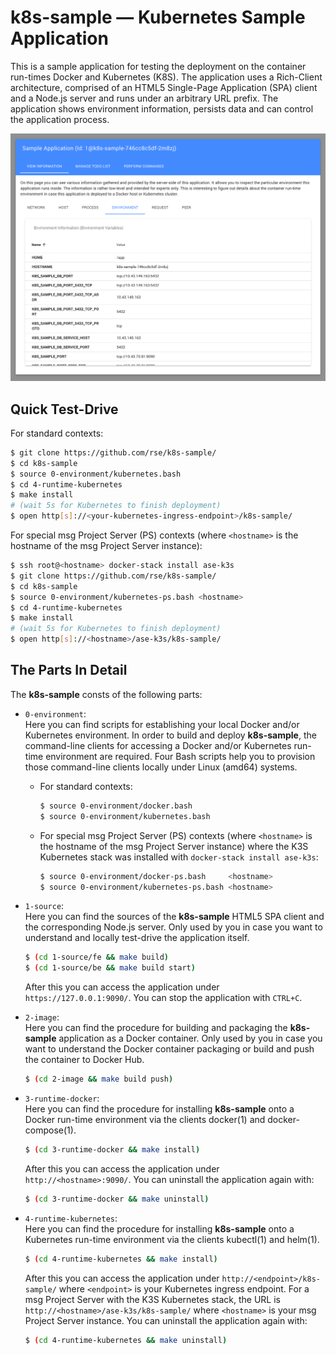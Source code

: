 
k8s-sample &mdash; Kubernetes Sample Application
================================================

This is a sample application for testing the deployment on the
container run-times Docker and Kubernetes (K8S). The application uses a
Rich-Client architecture, comprised of an HTML5 Single-Page Application
(SPA) client and a Node.js server and runs under an arbitrary URL
prefix. The application shows environment information, persists
data and can control the application process.

![k8s-sample screenshot](screenshot.png)

Quick Test-Drive
----------------

For standard contexts:

```sh
$ git clone https://github.com/rse/k8s-sample/
$ cd k8s-sample
$ source 0-environment/kubernetes.bash
$ cd 4-runtime-kubernetes
$ make install
# (wait 5s for Kubernetes to finish deployment)
$ open http[s]://<your-kubernetes-ingress-endpoint>/k8s-sample/
```

For special msg Project Server (PS) contexts (where `<hostname>` is the
hostname of the msg Project Server instance):

```sh
$ ssh root@<hostname> docker-stack install ase-k3s
$ git clone https://github.com/rse/k8s-sample/
$ cd k8s-sample
$ source 0-environment/kubernetes-ps.bash <hostname>
$ cd 4-runtime-kubernetes
$ make install
# (wait 5s for Kubernetes to finish deployment)
$ open http[s]://<hostname>/ase-k3s/k8s-sample/
```

The Parts In Detail
-------------------

The **k8s-sample** consts of the following parts:

- `0-environment`:<br/>
  Here you can find scripts for establishing your local Docker and/or
  Kubernetes environment. In order to build and deploy **k8s-sample**,
  the command-line clients for accessing a Docker and/or Kubernetes
  run-time environment are required. Four Bash scripts help you to
  provision those command-line clients locally under Linux (amd64)
  systems.

  - For standard contexts:

    ```sh
    $ source 0-environment/docker.bash
    $ source 0-environment/kubernetes.bash
    ```

  - For special msg Project Server (PS) contexts (where `<hostname>` is the
    hostname of the msg Project Server instance) where the K3S Kubernetes
    stack was installed with `docker-stack install ase-k3s`:

    ```sh
    $ source 0-environment/docker-ps.bash     <hostname>
    $ source 0-environment/kubernetes-ps.bash <hostname>
    ```

- `1-source`:<br/>
  Here you can find the sources of the **k8s-sample** HTML5 SPA client and
  the corresponding Node.js server. Only used by you in case you want
  to understand and locally test-drive the application itself.

  ```sh
  $ (cd 1-source/fe && make build)
  $ (cd 1-source/be && make build start)
  ```

  After this you can access the application under `https://127.0.0.1:9090/`.
  You can stop the application with `CTRL+C`.

- `2-image`:<br/>
  Here you can find the procedure for building and packaging the
  **k8s-sample** application as a Docker container. Only used by you in
  case you want to understand the Docker container packaging or
  build and push the container to Docker Hub.

  ```sh
  $ (cd 2-image && make build push)
  ```

- `3-runtime-docker`:<br/>
  Here you can find the procedure for installing **k8s-sample** onto
  a Docker run-time environment via the clients docker(1) and docker-compose(1).

  ```sh
  $ (cd 3-runtime-docker && make install)
  ```

  After this you can access the application under `http://<hostname>:9090/`.
  You can uninstall the application again with:

  ```sh
  $ (cd 3-runtime-docker && make uninstall)
  ```

- `4-runtime-kubernetes`:<br/>
  Here you can find the procedure for installing **k8s-sample** onto
  a Kubernetes run-time environment via the clients kubectl(1) and helm(1).

  ```sh
  $ (cd 4-runtime-kubernetes && make install)
  ```

  After this you can access the application under `http://<endpoint>/k8s-sample/`
  where `<endpoint>` is your Kubernetes ingress endpoint. For a msg Project Server
  with the K3S Kubernetes stack, the URL is `http://<hostname>/ase-k3s/k8s-sample/`
  where `<hostname>` is your msg Project Server instance.
  You can uninstall the application again with:

  ```sh
  $ (cd 4-runtime-kubernetes && make uninstall)
  ```

